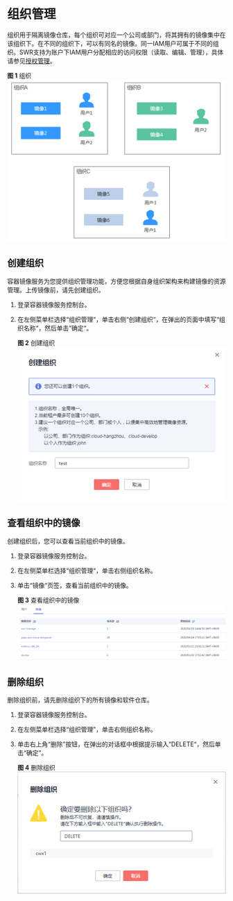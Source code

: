 # 组织管理<a name="swr_01_0014"></a>

组织用于隔离镜像仓库，每个组织可对应一个公司或部门，将其拥有的镜像集中在该组织下。在不同的组织下，可以有同名的镜像。同一IAM用户可属于不同的组织。SWR支持为账户下IAM用户分配相应的访问权限（读取、编辑、管理），具体请参见[授权管理](授权管理.md)。

**图 1**  组织<a name="fig1924953913304"></a>  
![](figures/组织.png "组织")

## 创建组织<a name="section12921632181415"></a>

容器镜像服务为您提供组织管理功能，方便您根据自身组织架构来构建镜像的资源管理。上传镜像前，请先创建组织。

1.  登录容器镜像服务控制台。
2.  在左侧菜单栏选择“组织管理“，单击右侧“创建组织“，在弹出的页面中填写“组织名称“，然后单击“确定“。

    **图 2**  创建组织<a name="zh-cn_topic_0083723847_fig184726532363"></a>  
    ![](figures/创建组织.png "创建组织")


## 查看组织中的镜像<a name="section119666311518"></a>

创建组织后，您可以查看当前组织中的镜像。

1.  登录容器镜像服务控制台。
2.  在左侧菜单栏选择“组织管理“，单击右侧组织名称。
3.  单击“镜像“页签，查看当前组织中的镜像。

    **图 3**  查看组织中的镜像<a name="fig371410427447"></a>  
    ![](figures/查看组织中的镜像.png "查看组织中的镜像")


## 删除组织<a name="section12282112143810"></a>

删除组织前，请先删除组织下的所有镜像和软件仓库。

1.  登录容器镜像服务控制台。
2.  在左侧菜单栏选择“组织管理”，单击右侧组织名称。
3.  单击右上角“删除”按钮，在弹出的对话框中根据提示输入“DELETE“，然后单击“确定”。

    **图 4**  删除组织<a name="fig152011835387"></a>  
    ![](figures/删除组织.png "删除组织")


